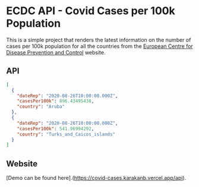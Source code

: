 # ECDC API - Covid Cases per 100k Population

This is a simple project that renders the latest information on the number of cases per 100k population for all the countries from the [European Centre for Disease Prevention and Control](https://opendata.ecdc.europa.eu/covid19/casedistribution/) website.

## API
```json
[
  {
    "dateRep": "2020-08-26T10:00:00.000Z",
    "casesPer100k": 896.43495438,
    "country": "Aruba"
  },
  {
    "dateRep": "2020-08-26T10:00:00.000Z",
    "casesPer100k": 541.96994292,
    "country": "Turks_and_Caicos_islands"
  }
]
```

## Website
[Demo can be found here].(https://covid-cases.karakanb.vercel.app/api).